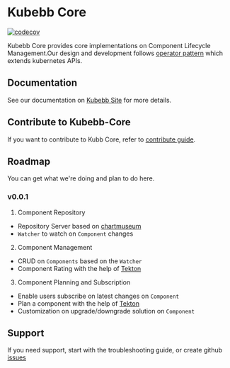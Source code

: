 # Kubebb Core

[![codecov](https://codecov.io/gh/kubebb/core/branch/main/graph/badge.svg?token=TBPAVEZV2K)](https://codecov.io/gh/kubebb/core)

Kubebb Core provides core implementations on Component Lifecycle Management.Our design and development follows [operator pattern](https://kubernetes.io/docs/concepts/extend-kubernetes/operator/) which extends kubernetes APIs.

## Documentation

See our documentation on [Kubebb Site](http://kubebb.k8s.com.cn) for more details.

## Contribute to Kubebb-Core

If you want to contribute to Kubb Core, refer to [contribute guide](CONTRIBUTING.md).

## Roadmap

You can get what we're doing and plan to do here.

### v0.0.1

1. Component Repository

- Repository Server based on [chartmuseum](https://chartmuseum.com/docs/#)
- `Watcher` to watch on `Component` changes

2. Component Management

- CRUD on `Components` based on the `Watcher`
- Component Rating with the help of [Tekton](https://tekton.dev/)

3. Component Planning and Subscription

- Enable users subscribe on latest changes on `Component`
- Plan a component with the help of [Tekton](https://tekton.dev/)
- Customization on upgrade/downgrade solution on `Component`

## Support

If you need support, start with the troubleshooting guide, or create github [issues](https://github.com/kubebb/core/issues/new)
